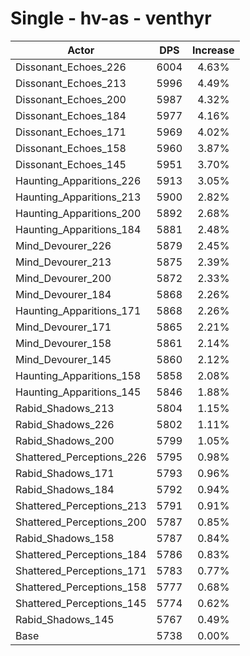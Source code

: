 # Single - hv-as - venthyr
| Actor | DPS | Increase |
|---|:---:|:---:|
|Dissonant_Echoes_226|6004|4.63%|
|Dissonant_Echoes_213|5996|4.49%|
|Dissonant_Echoes_200|5987|4.32%|
|Dissonant_Echoes_184|5977|4.16%|
|Dissonant_Echoes_171|5969|4.02%|
|Dissonant_Echoes_158|5960|3.87%|
|Dissonant_Echoes_145|5951|3.70%|
|Haunting_Apparitions_226|5913|3.05%|
|Haunting_Apparitions_213|5900|2.82%|
|Haunting_Apparitions_200|5892|2.68%|
|Haunting_Apparitions_184|5881|2.48%|
|Mind_Devourer_226|5879|2.45%|
|Mind_Devourer_213|5875|2.39%|
|Mind_Devourer_200|5872|2.33%|
|Mind_Devourer_184|5868|2.26%|
|Haunting_Apparitions_171|5868|2.26%|
|Mind_Devourer_171|5865|2.21%|
|Mind_Devourer_158|5861|2.14%|
|Mind_Devourer_145|5860|2.12%|
|Haunting_Apparitions_158|5858|2.08%|
|Haunting_Apparitions_145|5846|1.88%|
|Rabid_Shadows_213|5804|1.15%|
|Rabid_Shadows_226|5802|1.11%|
|Rabid_Shadows_200|5799|1.05%|
|Shattered_Perceptions_226|5795|0.98%|
|Rabid_Shadows_171|5793|0.96%|
|Rabid_Shadows_184|5792|0.94%|
|Shattered_Perceptions_213|5791|0.91%|
|Shattered_Perceptions_200|5787|0.85%|
|Rabid_Shadows_158|5787|0.84%|
|Shattered_Perceptions_184|5786|0.83%|
|Shattered_Perceptions_171|5783|0.77%|
|Shattered_Perceptions_158|5777|0.68%|
|Shattered_Perceptions_145|5774|0.62%|
|Rabid_Shadows_145|5767|0.49%|
|Base|5738|0.00%|
